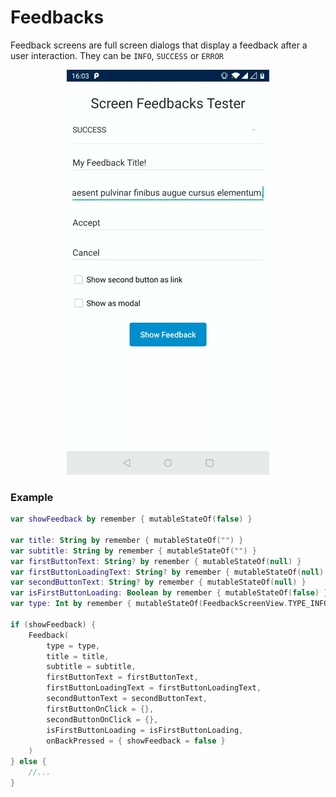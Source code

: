 # Feedbacks

Feedback screens are full screen dialogs that display a feedback after a user interaction. They can be `INFO`, `SUCCESS` or `ERROR`

<p align="center">
    <img src="../../../../../../../../../doc/images/screen_feedbacks/feedbacks.gif">
</p>

### Example
```kotlin
var showFeedback by remember { mutableStateOf(false) }

var title: String by remember { mutableStateOf("") }
var subtitle: String by remember { mutableStateOf("") }
var firstButtonText: String? by remember { mutableStateOf(null) }
var firstButtonLoadingText: String? by remember { mutableStateOf(null) }
var secondButtonText: String? by remember { mutableStateOf(null) }
var isFirstButtonLoading: Boolean by remember { mutableStateOf(false) }
var type: Int by remember { mutableStateOf(FeedbackScreenView.TYPE_INFO) }

if (showFeedback) {
    Feedback(
        type = type,
        title = title,
        subtitle = subtitle,
        firstButtonText = firstButtonText,
        firstButtonLoadingText = firstButtonLoadingText,
        secondButtonText = secondButtonText,
        firstButtonOnClick = {},
        secondButtonOnClick = {},
        isFirstButtonLoading = isFirstButtonLoading,
        onBackPressed = { showFeedback = false }
    )
} else {
    //...
}
```
